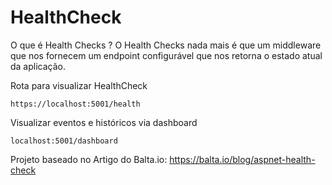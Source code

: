 # HealthCheck

O que é Health Checks ?
O Health Checks nada mais é que um middleware que nos fornecem um endpoint configurável que nos retorna o estado atual da aplicação.

Rota para visualizar HealthCheck
    
    https://localhost:5001/health

Visualizar eventos e históricos via dashboard
    
    localhost:5001/dashboard

Projeto baseado no Artigo do Balta.io: https://balta.io/blog/aspnet-health-check
